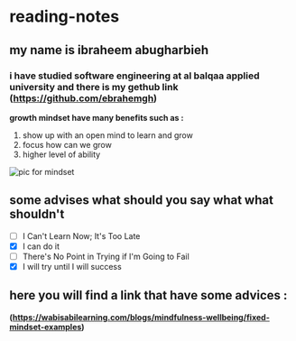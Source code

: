 # reading-notes
## my name is ibraheem abugharbieh 
### i have studied software engineering at al balqaa applied university and there is my gethub link (https://github.com/ebrahemgh)
**growth mindset have many benefits such as :**
1. show up with an open mind to learn and grow
2. focus how can we grow
3. higher level of ability

![pic for mindset ](https://user-images.githubusercontent.com/61743014/111306881-718dcc00-8661-11eb-9eab-20fcbc1d5a5b.png)

## some advises what should you say what what shouldn't
- [ ] I Can't Learn Now; It's Too Late
- [x]  I can do it
- [ ]  There's No Point in Trying if I'm Going to Fail
- [x]   I will try until I will success
## here you will find a link that have some advices :
**(https://wabisabilearning.com/blogs/mindfulness-wellbeing/fixed-mindset-examples)**
